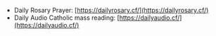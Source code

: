 
- Daily Rosary Prayer: [https://dailyrosary.cf/](https://dailyrosary.cf/)
- Daily Audio Catholic mass reading: [https://dailyaudio.cf/](https://dailyaudio.cf/)